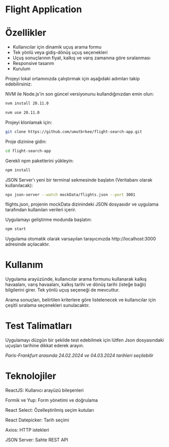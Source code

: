 # Flight Application

# Özellikler

- Kullanıcılar için dinamik uçuş arama formu
- Tek yönlü veya gidiş-dönüş uçuş seçenekleri
- Uçuş sonuçlarının fiyat, kalkış ve varış zamanına göre sıralanması
- Responsive tasarım
- Kurulum

Projeyi lokal ortamınızda çalıştırmak için aşağıdaki adımları takip edebilirsiniz:

NVM ile Node.js'in son güncel versiyonunu kullandığınızdan emin olun:

```bash
nvm install 20.11.0
```

```bash
nvm use 20.11.0
```

Projeyi klonlamak için:

```bash
git clone https://github.com/umutbrkee/flight-search-app.git
```

Proje dizinine gidin:

```bash
cd flight-search-app
```

Gerekli npm paketlerini yükleyin:

```bash
npm install
```

JSON Server'ı yeni bir terminal sekmesinde başlatın (Veritabanı olarak kullanılacak):

```bash
npx json-server --watch mockData/flights.json --port 3001
```

flights.json, projenin mockData dizinindeki JSON dosyasıdır ve uygulama tarafından kullanılan verileri içerir.

Uygulamayı geliştirme modunda başlatın:

```bash
npm start
```

Uygulama otomatik olarak varsayılan tarayıcınızda http://localhost:3000 adresinde açılacaktır.

# Kullanım

Uygulama arayüzünde, kullanıcılar arama formunu kullanarak kalkış havaalanı, varış havaalanı, kalkış tarihi ve dönüş tarihi (isteğe bağlı) bilgilerini girer. Tek yönlü uçuş seçeneği de mevcuttur.

Arama sonuçları, belirtilen kriterlere göre listelenecek ve kullanıcılar için çeşitli sıralama seçenekleri sunulacaktır.

# Test Talimatları

Uygulamayı düzgün bir şekilde test edebilmek için lütfen Json dosyasındaki uçuşları tarihine dikkat ederek arayın.

_Paris-Frankfurt arasında 24.02.2024 ve 04.03.2024 tarihleri seçilebilir_

# Teknolojiler

ReactJS: Kullanıcı arayüzü bileşenleri

Formik ve Yup: Form yönetimi ve doğrulama

React Select: Özelleştirilmiş seçim kutuları

React Datepicker: Tarih seçimi

Axios: HTTP istekleri

JSON Server: Sahte REST API
